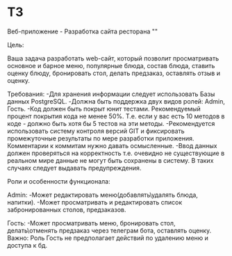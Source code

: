 # T3
  Веб-приложение - Разработка сайта ресторана ""

  Цель:

  Ваша задача разработать web-сайт, который позволит просматривать основное и барное меню, популярные блюда, состав блюда, ставить оценку блюду, бронировать стол, делать предзаказ, оставлять отзыв и оценку.

  Требования:
-Для хранения информации следует использовать Базы данных PostgreSQL. 
-Должнa быть поддержка двух видов ролей: Admin, Гость.
-Код должен быть покрыт юнит тестами. Рекомендуемый процент покрытия кода не менее 50%. Т.е. если у вас есть 10 методов в коде - должно быть хотя бы 5 тестов на эти методы.
-Рекомендуется использовать систему контроля версий GIT и фиксировать промежуточные результаты по мере разработки приложения. Комментарии к коммитам нужно давать осмысленные. 
-Ввод данных должен проверяться на корректность т.е. очевидно не существующие в реальном мире данные не могут быть сохранены в систему. В таких случаях следует выдавать предупреждения.

  Роли и особенности функционала:

Admin:
  -Может редактировать меню(добавлять\удалять блюда, напитки).
  -Может просматривать и редактировать список забронированных столов, предзаказов.


Гость:
  -Может просматривать меню, бронировать стол, делать\отменять предзаказ через телеграм бота, оставлять оценку.
Важно: Роль Гость не предполагает действий по удалению меню и доступа к бд. 

